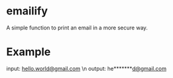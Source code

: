 # emailify

A simple function to print an email in a more secure way.

# Example
input: hello.world@gmail.com \n
output: he\*\*\*\**\*\*d@gmail.com
